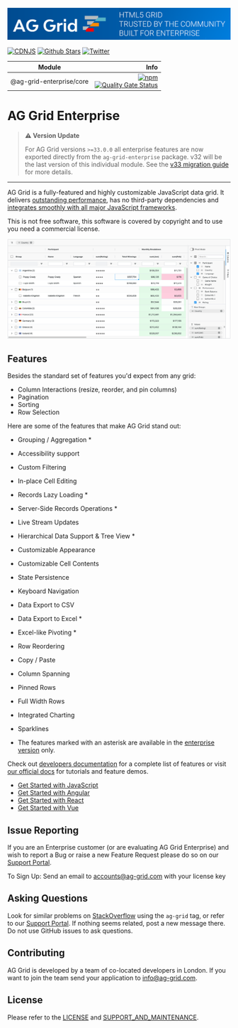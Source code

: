 ![AG Grid HTML5 Grid trusted by the community, built for enterprise](./github-banner.png 'AG Grid')

[![CDNJS](https://img.shields.io/cdnjs/v/ag-grid)](https://cdnjs.com/libraries/ag-grid) [![Github Stars](https://img.shields.io/github/stars/ag-grid/ag-grid?style=social)](https://github.com/ag-grid/ag-grid) [![Twitter](https://img.shields.io/twitter/follow/ag_grid?style=social)](https://twitter.com/ag_grid)

| Module                   |                                                                                                                                                                                                                                                                                                           Info |
| ------------------------ | -------------------------------------------------------------------------------------------------------------------------------------------------------------------------------------------------------------------------------------------------------------------------------------------------------------: |
| @ag-grid-enterprise/core | [![npm](https://img.shields.io/npm/dm/@ag-grid-enterprise/core)](https://www.npmjs.com/package/@ag-grid-enterprise/core) <br> [![Quality Gate Status](https://sonarcloud.io/api/project_badges/measure?project=ag-grid-enterprise&metric=alert_status)](https://sonarcloud.io/dashboard?id=ag-grid-enterprise) |

# AG Grid Enterprise

> **⚠️ Version Update**
>
> For AG Grid versions `>=33.0.0` all enterprise features are now exported directly from the `ag-grid-enterprise` package. v32 will be the last version of this individual module. See the [v33 migration guide](https://ag-grid.com/javascript-data-grid/upgrading-to-ag-grid-33/) for more details.

---

AG Grid is a fully-featured and highly customizable JavaScript data grid.
It delivers [outstanding performance](https://www.ag-grid.com/example?utm_source=ag-grid-readme&utm_medium=repository&utm_campaign=github), has no third-party dependencies and [integrates smoothly with all major JavaScript frameworks](https://www.ag-grid.com/javascript-data-grid/?utm_source=ag-grid-readme&utm_medium=repository&utm_campaign=github).

This is not free software, this software is covered by copyright and to use you need a commercial license.

![Image of AG Grid showing filtering and grouping enabled.](./github-grid-demo.jpg 'AG Grid demo')

## Features

Besides the standard set of features you'd expect from any grid:

-   Column Interactions (resize, reorder, and pin columns)
-   Pagination
-   Sorting
-   Row Selection

Here are some of the features that make AG Grid stand out:

-   Grouping / Aggregation \*
-   Accessibility support
-   Custom Filtering
-   In-place Cell Editing
-   Records Lazy Loading \*
-   Server-Side Records Operations \*
-   Live Stream Updates
-   Hierarchical Data Support & Tree View \*
-   Customizable Appearance
-   Customizable Cell Contents
-   State Persistence
-   Keyboard Navigation
-   Data Export to CSV
-   Data Export to Excel \*
-   Excel-like Pivoting \*
-   Row Reordering
-   Copy / Paste
-   Column Spanning
-   Pinned Rows
-   Full Width Rows
-   Integrated Charting
-   Sparklines

-   The features marked with an asterisk are available in the [enterprise version](https://www.ag-grid.com/license-pricing?utm_source=ag-grid-readme&utm_medium=repository&utm_campaign=github) only.

Check out [developers documentation](https://www.ag-grid.com/javascript-data-grid?utm_source=ag-grid-readme&utm_medium=repository&utm_campaign=github) for a complete list of features or visit [our official docs](https://www.ag-grid.com/features-overview?utm_source=ag-grid-readme&utm_medium=repository&utm_campaign=github) for tutorials and feature demos.

-   [Get Started with JavaScript](https://www.ag-grid.com/javascript-grid?utm_source=ag-grid-readme&utm_medium=repository&utm_campaign=github)
-   [Get Started with Angular](https://www.ag-grid.com/angular-grid?utm_source=ag-grid-readme&utm_medium=repository&utm_campaign=github)
-   [Get Started with React](https://www.ag-grid.com/react-grid?utm_source=ag-grid-readme&utm_medium=repository&utm_campaign=github)
-   [Get Started with Vue](https://www.ag-grid.com/vue-getting-started?utm_source=ag-grid-readme&utm_medium=repository&utm_campaign=github)

## Issue Reporting

If you are an Enterprise customer (or are evaluating AG Grid Enterprise) and wish to report a Bug or raise a new Feature Request please do so on our [Support Portal](https://ag-grid.zendesk.com/).

To Sign Up:
Send an email to accounts@ag-grid.com with your license key

## Asking Questions

Look for similar problems on [StackOverflow](https://stackoverflow.com/questions/tagged/ag-grid) using the `ag-grid` tag, or refer to our [Support Portal](https://ag-grid.zendesk.com/). If nothing seems related, post a new message there. Do not use GitHub issues to ask questions.

## Contributing

AG Grid is developed by a team of co-located developers in London. If you want to join the team send your application to info@ag-grid.com.

## License

Please refer to the [LICENSE](LICENSE.md) and [SUPPORT_AND_MAINTENANCE](SUPPORT_AND_MAINTENANCE.md).
